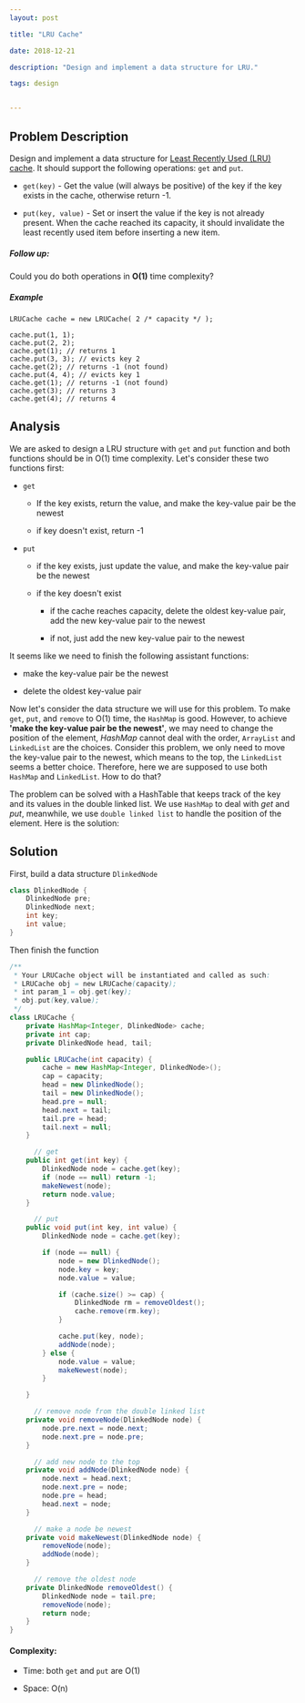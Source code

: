 ```yaml
---
layout: post

title: "LRU Cache"

date: 2018-12-21

description: "Design and implement a data structure for LRU."

tags: design


---
```


## Problem Description

Design and implement a data structure for [Least Recently Used (LRU) cache](https://en.wikipedia.org/wiki/Cache_replacement_policies#LRU). It should support the following operations: `get` and `put`.

- `get(key)` - Get the value (will always be positive) of the key if the key exists in the cache, otherwise return -1.

- `put(key, value)` - Set or insert the value if the key is not already present. When the cache reached its capacity, it should invalidate the least recently used item before inserting a new item.

##### Follow up:

Could you do both operations in **O(1)** time complexity?

##### Example

```
LRUCache cache = new LRUCache( 2 /* capacity */ );

cache.put(1, 1);
cache.put(2, 2);
cache.get(1); // returns 1
cache.put(3, 3); // evicts key 2
cache.get(2); // returns -1 (not found)
cache.put(4, 4); // evicts key 1
cache.get(1); // returns -1 (not found)
cache.get(3); // returns 3
cache.get(4); // returns 4
```

## Analysis

We are asked to design a LRU structure with `get` and `put` function and both functions should be in O(1) time complexity. Let's consider these two functions first:

- `get`

  - If the key exists, return the value, and make the key-value pair be the newest

  - if key doesn't exist, return -1

- `put`

  - if the key exists, just update the value, and make the key-value pair be the newest

  - if the key doesn't exist

    - if the cache reaches capacity, delete the oldest key-value pair, add the new key-value pair to the newest

    - if not, just add the new key-value pair to the newest

It seems like we need to finish the following assistant functions:

- make the key-value pair be the newest

- delete the oldest key-value pair

Now let's consider the data structure we will use for this problem.  To make `get`,  `put`, and `remove` to O(1) time, the `HashMap` is good. However, to achieve **'make the key-value pair be the newest'**, we may need to change the position of the element, *HashMap* cannot deal with the order, `ArrayList` and `LinkedList` are the choices. Consider this problem, we only need to move the key-value pair to the newest, which means to the top, the `LinkedList` seems a better choice. Therefore, here we are supposed to use both `HashMap` and `LinkedList`. How to do that?

The problem can be solved with a HashTable that keeps track of the key and its values in the double linked list. We use `HashMap` to deal with *get* and *put*, meanwhile, we use `double linked list` to handle the position of the element. Here is the solution:

## Solution

First, build a data structure `DlinkedNode`

```java
class DlinkedNode {
    DlinkedNode pre;
    DlinkedNode next;
    int key;
    int value;
}
```

Then finish the function

```java
/**
 * Your LRUCache object will be instantiated and called as such:
 * LRUCache obj = new LRUCache(capacity);
 * int param_1 = obj.get(key);
 * obj.put(key,value);
 */
class LRUCache {
    private HashMap<Integer, DlinkedNode> cache;
    private int cap;
    private DlinkedNode head, tail;

    public LRUCache(int capacity) {
        cache = new HashMap<Integer, DlinkedNode>();
        cap = capacity;
        head = new DlinkedNode();
        tail = new DlinkedNode();
        head.pre = null;
        head.next = tail;
        tail.pre = head;
        tail.next = null;
    }

      // get
    public int get(int key) {
        DlinkedNode node = cache.get(key);
        if (node == null) return -1;
        makeNewest(node);
        return node.value;
    }

      // put
    public void put(int key, int value) {
        DlinkedNode node = cache.get(key);

        if (node == null) {
            node = new DlinkedNode();
            node.key = key;
            node.value = value;

            if (cache.size() >= cap) {
                DlinkedNode rm = removeOldest();
                cache.remove(rm.key);
            }

            cache.put(key, node);
            addNode(node);
        } else {
            node.value = value;
            makeNewest(node);
        }

    }

      // remove node from the double linked list
    private void removeNode(DlinkedNode node) {
        node.pre.next = node.next;
        node.next.pre = node.pre;
    }

      // add new node to the top
    private void addNode(DlinkedNode node) {
        node.next = head.next;
        node.next.pre = node;
        node.pre = head;
        head.next = node;
    }

      // make a node be newest
    private void makeNewest(DlinkedNode node) {
        removeNode(node);
        addNode(node);
    }

      // remove the oldest node
    private DlinkedNode removeOldest() {
        DlinkedNode node = tail.pre;
        removeNode(node);
        return node;
    }
}
```

#### Complexity:

- Time: both `get` and `put` are O(1)

- Space: O(n)

